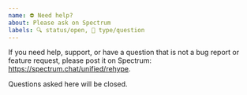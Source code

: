 ```yaml
---
name: ⛔️ Need help?
about: Please ask on Spectrum
labels: 🔍 status/open, 🙋 type/question
---
```


If you need help, support, or have a question that is not a bug report or
feature request, please post it on Spectrum: <https://spectrum.chat/unified/rehype>.

Questions asked here will be closed.
